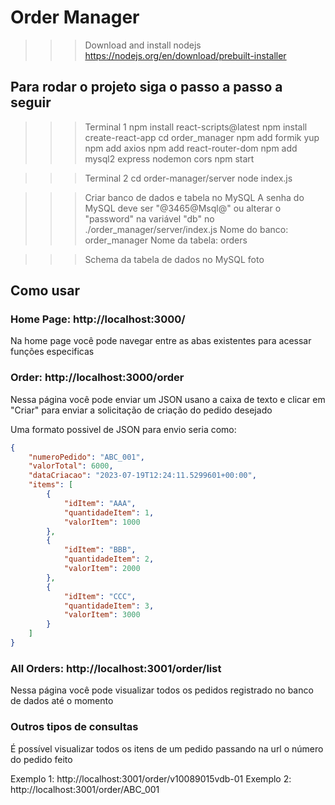 # Order Manager

>>> Download and install nodejs
https://nodejs.org/en/download/prebuilt-installer

## Para rodar o projeto siga o passo a passo a seguir

>>> Terminal 1
> npm install react-scripts@latest
> npm install create-react-app
> cd order_manager
> npm add formik yup
> npm add axios
> npm add react-router-dom
> npm add mysql2 express nodemon cors
> npm start

>>> Terminal 2
> cd order-manager/server
> node index.js

>>> Criar banco de dados e tabela no MySQL
> A senha do MySQL deve ser "@3465@Msql@" ou alterar o "password" na variável "db" no ./order_manager/server/index.js
> Nome do banco: order_manager
> Nome da tabela: orders

>>> Schema da tabela de dados no MySQL
> foto


## Como usar

### Home Page: http://localhost:3000/
Na home page você pode navegar entre as abas existentes para acessar funções especificas

### Order: http://localhost:3000/order
Nessa página você pode enviar um JSON usano a caixa de texto e clicar em "Criar" para enviar a solicitação de criação do pedido desejado

Uma formato possivel de JSON para envio seria como:
```json
{
    "numeroPedido": "ABC_001",
    "valorTotal": 6000,
    "dataCriacao": "2023-07-19T12:24:11.5299601+00:00",
    "items": [
        {
            "idItem": "AAA",
            "quantidadeItem": 1,
            "valorItem": 1000
        },
        {
            "idItem": "BBB",
            "quantidadeItem": 2,
            "valorItem": 2000
        },
        {
            "idItem": "CCC",
            "quantidadeItem": 3,
            "valorItem": 3000
        }
    ]
}
```

### All Orders: http://localhost:3001/order/list
Nessa página você pode visualizar todos os pedidos registrado no banco de dados até o momento

### Outros tipos de consultas

É possível visualizar todos os itens de um pedido passando na url o número do pedido feito

Exemplo 1:  http://localhost:3001/order/v10089015vdb-01
Exemplo 2: http://localhost:3001/order/ABC_001
